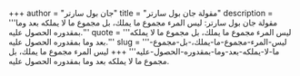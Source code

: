 +++
author = "جان بول سارتر"
title = "مقولة جان بول سارتر"
description = '''مقولة جان بول سارتر: ليس المرء مجموع ما يملك، بل مجموع ما لا يملكه بعد وما بمقدوره الحصول عليه.'''
quote = '''ليس المرء مجموع ما يملك، بل مجموع ما لا يملكه بعد وما بمقدوره الحصول عليه.'''
slug = '''ليس-المرء-مجموع-ما-يملك،-بل-مجموع-ما-لا-يملكه-بعد-وما-بمقدوره-الحصول-عليه'''
+++
ليس المرء مجموع ما يملك، بل مجموع ما لا يملكه بعد وما بمقدوره الحصول عليه.
